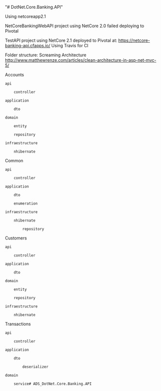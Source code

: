 "# DotNet.Core.Banking.API" 

Using <TargetFramework>netcoreapp2.1</TargetFramework>

NetCoreBankingWebAPI project using NetCore 2.0 failed deploying to Pivotal

TestAPI project using NetCore 2.1 deployed to Pivotal at: https://netcore-banking-api.cfapps.io/
Using Travis for CI

Folder structure: Screaming Architecture
http://www.matthewrenze.com/articles/clean-architecture-in-asp-net-mvc-5/

Accounts

	api
	
		controller
		
	application
	
		dto
		
	domain
	
		entity
		
		repository
		
	infraestructure
	
		nhibernate
		
Common

	api
	
		controller
		
	application
	
		dto
		
		enumeration
		
	infraestructure
	
		nhibernate
		
			repository
			
Customers

	api
	
		controller
		
	application
	
		dto
		
	domain
	
		entity
		
		repository
		
	infraestructure
	
		nhibernate
		
Transactions

	api
	
		controller
		
	application
	
		dto
		
			deserializer
			
	domain
	
		service# ADS_DotNet.Core.Banking.API
